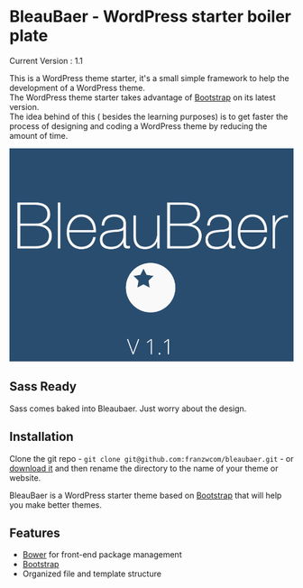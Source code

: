 BleauBaer - WordPress starter boiler plate
==========================================

Current Version : 1.1
                  
This is a WordPress theme starter, it's a small simple framework to help the development of a WordPress theme.  
The WordPress theme starter takes advantage of [Bootstrap](http://getbootstrap.com/) on its latest version.  
The idea behind of this ( besides the learning purposes) is to get faster the process of designing and coding a WordPress theme by reducing the amount of  time.

![ScreenShot](https://raw.githubusercontent.com/franzwcom/bleaubaer/master/screenshot.png)


Sass Ready
---------------
Sass comes baked into Bleaubaer. 
Just worry about the design.


## Installation

Clone the git repo - `git clone git@github.com:franzwcom/bleaubaer.git` - or [download it](https://github.com/franzwcom/bleaubaer/archive/master.zip) and then rename the directory to the name of your theme or website.

BleauBaer is a WordPress starter theme based on [Bootstrap](http://getbootstrap.com/) that will help you make better themes.

## Features

* [Bower](http://bower.io/) for front-end package management
* [Bootstrap](http://getbootstrap.com/)
* Organized file and template structure
